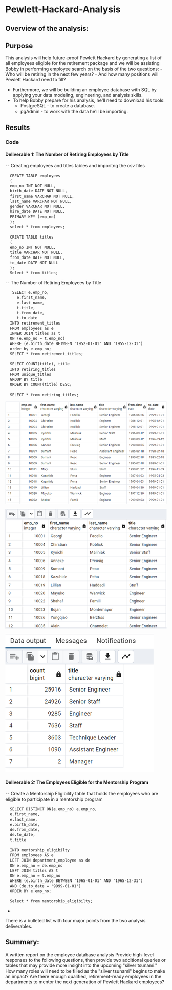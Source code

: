 # Pewlett-Hackard-Analysis
## Overview of the analysis:
## Purpose 
This analysis will help future-proof Pewlett Hackard by generating a list of all employees eligible for the retirement package and we will be assisting Bobby in performing employee search on the basis of the two questions:
    - Who will be retiring in the next few years? 
    - And how many positions will Pewlett Hackard need to fill?
   
- Furthermore, we will be building an employee database with SQL by applying your data modeling, engineering, and analysis skills.
- To help Bobby prepare for his analysis, he'll need to download his tools: 
     - PostgreSQL - to create a database.
     - pgAdmin - to work with the data he'll be importing.

## Results

### Code

#### Deliverable 1: The Number of Retiring Employees by Title
-- Creating employees and titles tables and imporitng the csv files 

      CREATE TABLE employees 
      (
      emp_no INT NOT NULL,
      birth_date DATE NOT NULL,
      first_name VARCHAR NOT NULL,
      last_name VARCHAR NOT NULL,
      gender VARCHAR NOT NULL,
      hire_date DATE NOT NULL,
      PRIMARY KEY (emp_no)
      );
      select * from employees;
	 
      CREATE TABLE titles
      (
      emp_no INT NOT NULL,
      title VARCHAR NOT NULL,
      from_date DATE NOT NULL,
      to_date DATE NOT NULL
      );
      Select * from titles;

-- The Number of Retiring Employees by Title

       SELECT e.emp_no,
         e.first_name,
         e.last_name,
         t.title,
         t.from_date,
         t.to_date
      INTO retirement_titles
      FROM employees as e
      INNER JOIN titles as t
      ON (e.emp_no = t.emp_no)
      WHERE (e.birth_date BETWEEN '1952-01-01' AND '1955-12-31')
      order by e.emp_no;
      SELECT * from retirement_titles;

      SELECT COUNT(title), title
      INTO retiring_titles
      FROM unique_titles
      GROUP BY title
      ORDER BY COUNT(title) DESC;

      SELECT * from retiring_titles;
      
![Test Image](/Resources/retirement_titles.png)


![Test Image](/Resources/unique_titles.png)


![Test Image](/Resources/retiring_titles.png)

#### Deliverable 2: The Employees Eligible for the Mentorship Program

-- Create a Mentorship Eligibility table that holds the employees who are eligible to participate in a mentorship program

      SELECT DISTINCT ON(e.emp_no) e.emp_no,
      e.first_name,
      e.last_name, 
      e.birth_date,
      de.from_date,
      de.to_date,
      t.title
	   
      INTO mentorship_eligibilty
      FROM employees AS e
      LEFT JOIN department_employee as de
      ON e.emp_no = de.emp_no
      LEFT JOIN titles AS t
      ON e.emp_no = t.emp_no
      WHERE (e.birth_date BETWEEN '1965-01-01' AND '1965-12-31')
      AND (de.to_date = '9999-01-01')
      ORDER BY e.emp_no;

      Select * from mentorship_eligibilty;


- 
There is a bulleted list with four major points from the two analysis deliverables. 

## Summary:

A written report on the employee database analysis
Provide high-level responses to the following questions, then provide two additional queries or tables that may provide more insight into the upcoming "silver tsunami."
How many roles will need to be filled as the "silver tsunami" begins to make an impact?
Are there enough qualified, retirement-ready employees in the departments to mentor the next generation of Pewlett Hackard employees?
